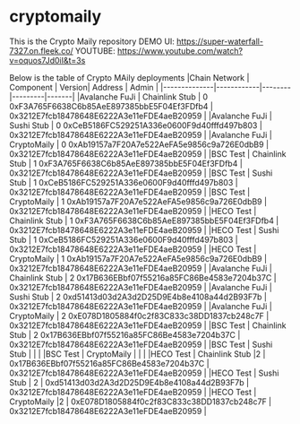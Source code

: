 # cryptomaily
This is the Crypto Maily repository 
DEMO UI: https://super-waterfall-7327.on.fleek.co/ 
YOUTUBE: https://www.youtube.com/watch?v=oquos7Jd0iI&t=3s

Below is the table of Crypto MAily deployments 
|Chain Network |	Component |	Version| Address | Admin |
|--------------|------------|--------|---------|-------|
|Avalanche	FuJi |	Chainlink Stub |	0	0xF3A765F6638C6b85AeE897385bbE5F04Ef3FDfb4 |	0x3212E7fcb18478648E6222A3e11eFDE4aeB20959 |
|Avalanche	FuJi |	Sushi Stub |	0	0xCeB5186FC529251A336e0600F9d40fffd497b803 |	0x3212E7fcb18478648E6222A3e11eFDE4aeB20959 |
|Avalanche	FuJi |	CryptoMaily |	0	0xAb19157a7F20A7e522AeFA5e9856c9a726E0dbB9 |	0x3212E7fcb18478648E6222A3e11eFDE4aeB20959 |
|BSC	Test |	Chainlink Stub |	1	0xF3A765F6638C6b85AeE897385bbE5F04Ef3FDfb4 |	0x3212E7fcb18478648E6222A3e11eFDE4aeB20959 |
|BSC	Test |	Sushi Stub |	1	0xCeB5186FC529251A336e0600F9d40fffd497b803 |	0x3212E7fcb18478648E6222A3e11eFDE4aeB20959 |
|BSC	Test |	CryptoMaily |	1	0xAb19157a7F20A7e522AeFA5e9856c9a726E0dbB9 |	0x3212E7fcb18478648E6222A3e11eFDE4aeB20959 |
|HECO	Test |	Chainlink Stub |	1	0xF3A765F6638C6b85AeE897385bbE5F04Ef3FDfb4 |	0x3212E7fcb18478648E6222A3e11eFDE4aeB20959 |
|HECO	Test |	Sushi Stub |	1	0xCeB5186FC529251A336e0600F9d40fffd497b803 |	0x3212E7fcb18478648E6222A3e11eFDE4aeB20959 |
|HECO	Test |	CryptoMaily |	1	0xAb19157a7F20A7e522AeFA5e9856c9a726E0dbB9 |	0x3212E7fcb18478648E6222A3e11eFDE4aeB20959 |
|Avalanche 	FuJi |	Chainlink Stub | 2	0x17B636EBbf07f55216a85FC86Be4583e7204b37C |	0x3212E7fcb18478648E6222A3e11eFDE4aeB20959 |
|Avalanche	FuJi |	Sushi Stub |	2	0xd51413d03d2A3d2D25D9E4b8e4108a44d2B93F7b |	0x3212E7fcb18478648E6222A3e11eFDE4aeB20959 |
|Avalanche	FuJi |	CryptoMaily |	2	0xE078D1805884f0c2f83C833c38DD1837cb248c7F |	0x3212E7fcb18478648E6222A3e11eFDE4aeB20959 |
|BSC	Test |	Chainlink Stub |	2	0x17B636EBbf07f55216a85FC86Be4583e7204b37C |	0x3212E7fcb18478648E6222A3e11eFDE4aeB20959 |
|BSC	Test |	Sushi Stub		| | 	|
|BSC	Test |	CryptoMaily	 | |		| 
|HECO	Test |	Chainlink Stub |2 |	0x17B636EBbf07f55216a85FC86Be4583e7204b37C |	0x3212E7fcb18478648E6222A3e11eFDE4aeB20959 |
|HECO	Test |	Sushi Stub |	2 |	0xd51413d03d2A3d2D25D9E4b8e4108a44d2B93F7b |	0x3212E7fcb18478648E6222A3e11eFDE4aeB20959 |
|HECO	Test |	CryptoMaily	|2 |	0xE078D1805884f0c2f83C833c38DD1837cb248c7F |	0x3212E7fcb18478648E6222A3e11eFDE4aeB20959 |
